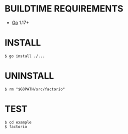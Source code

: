 # BUILDTIME REQUIREMENTS

* [Go](https://golang.org/) 1.17+

# INSTALL

```console
$ go install ./...
```

# UNINSTALL

```console
$ rm "$GOPATH/src/factorio"
```

# TEST

```console
$ cd example
$ factorio
```
